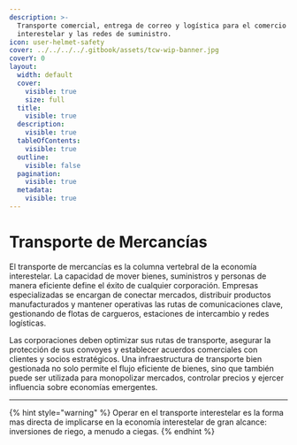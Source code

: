 ```yaml
---
description: >-
  Transporte comercial, entrega de correo y logística para el comercio
  interestelar y las redes de suministro.
icon: user-helmet-safety
cover: ../../../../.gitbook/assets/tcw-wip-banner.jpg
coverY: 0
layout:
  width: default
  cover:
    visible: true
    size: full
  title:
    visible: true
  description:
    visible: true
  tableOfContents:
    visible: true
  outline:
    visible: false
  pagination:
    visible: true
  metadata:
    visible: true
---
```


# Transporte de Mercancías

El transporte de mercancías es la columna vertebral de la economía interestelar. La capacidad de mover bienes, suministros y personas de manera eficiente define el éxito de cualquier corporación. Empresas especializadas se encargan de conectar mercados, distribuir productos manufacturados y mantener operativas las rutas de comunicaciones clave, gestionando de flotas de cargueros, estaciones de intercambio y redes logísticas.

Las corporaciones deben optimizar sus rutas de transporte, asegurar la protección de sus convoyes y establecer acuerdos comerciales con clientes y socios estratégicos. Una infraestructura de transporte bien gestionada no solo permite el flujo eficiente de bienes, sino que también puede ser utilizada para monopolizar mercados, controlar precios y ejercer influencia sobre economías emergentes.

***

{% hint style="warning" %}
Operar en el transporte interestelar es la forma mas directa de implicarse en la economía interestelar de gran alcance: inversiones de riego, a menudo a ciegas.
{% endhint %}
